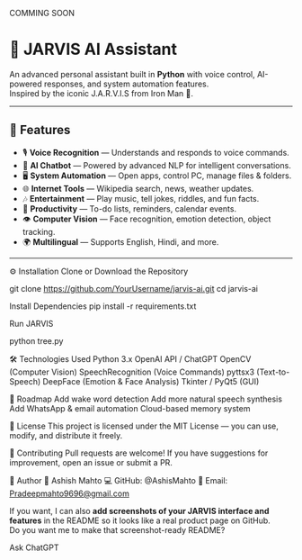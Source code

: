 

COMMING SOON




# 🤖 JARVIS AI Assistant

An advanced personal assistant built in **Python** with voice control, AI-powered responses, and system automation features.  
Inspired by the iconic J.A.R.V.I.S from Iron Man 🦾.

---

## 📌 Features

- 🎙 **Voice Recognition** — Understands and responds to voice commands.
- 💬 **AI Chatbot** — Powered by advanced NLP for intelligent conversations.
- 🖥 **System Automation** — Open apps, control PC, manage files & folders.
- 🌐 **Internet Tools** — Wikipedia search, news, weather updates.
- 🎶 **Entertainment** — Play music, tell jokes, riddles, and fun facts.
- 📅 **Productivity** — To-do lists, reminders, calendar events.
- 👁 **Computer Vision** — Face recognition, emotion detection, object tracking.
- 🌍 **Multilingual** — Supports English, Hindi, and more.

---

⚙ Installation
Clone or Download the Repository

git clone https://github.com/YourUsername/jarvis-ai.git
cd jarvis-ai

Install Dependencies
pip install -r requirements.txt

Run JARVIS

python tree.py


🛠 Technologies Used
Python 3.x
OpenAI API / ChatGPT
OpenCV (Computer Vision)
SpeechRecognition (Voice Commands)
pyttsx3 (Text-to-Speech)
DeepFace (Emotion & Face Analysis)
Tkinter / PyQt5 (GUI)



🚀 Roadmap
 Add wake word detection
 Add more natural speech synthesis
 Add WhatsApp & email automation
 Cloud-based memory system


📜 License
This project is licensed under the MIT License — you can use, modify, and distribute it freely.

🙌 Contributing
Pull requests are welcome! If you have suggestions for improvement, open an issue or submit a PR.

💬 Author
👤 Ashish Mahto
💻 GitHub: @AshisMahto
📧 Email: Pradeepmahto9696@gmail.com



If you want, I can also **add screenshots of your JARVIS interface and features** in the README so it looks like a real product page on GitHub.  
Do you want me to make that screenshot-ready README?








Ask ChatGPT
